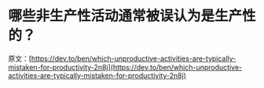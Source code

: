 # 哪些非生产性活动通常被误认为是生产性的？

原文：[https://dev.to/ben/which-unproductive-activities-are-typically-mistaken-for-productivity-2n8j](https://dev.to/ben/which-unproductive-activities-are-typically-mistaken-for-productivity-2n8j)